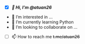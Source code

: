 - [x] ***👋 Hi, I’m @atuan26***
- 👀 I’m interested in ...
- 🌱 I’m currently learning Python
- 💞️ I’m looking to collaborate on ...
- [ ] 📫 How to reach me ~~t.me/atuan26~~
<!---
atuan26/atuan26 is a ✨ special ✨ repository because its `README.md` (this file) appears on your GitHub profile.
You can click the Preview link to take a look at your changes.
--->

